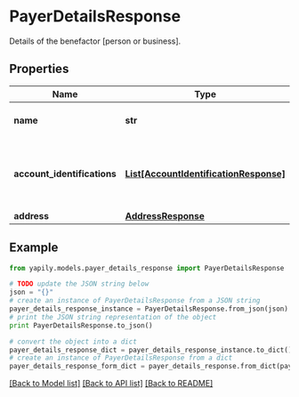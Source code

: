 # PayerDetailsResponse

Details of the benefactor [person or business].

## Properties
Name | Type | Description | Notes
------------ | ------------- | ------------- | -------------
**name** | **str** | The account holder name of the Payer. | [optional] 
**account_identifications** | [**List[AccountIdentificationResponse]**](AccountIdentificationResponse.md) | The account identifications that identify the &#x60;Payer&#x60; bank account. | [optional] 
**address** | [**AddressResponse**](AddressResponse.md) |  | [optional] 

## Example

```python
from yapily.models.payer_details_response import PayerDetailsResponse

# TODO update the JSON string below
json = "{}"
# create an instance of PayerDetailsResponse from a JSON string
payer_details_response_instance = PayerDetailsResponse.from_json(json)
# print the JSON string representation of the object
print PayerDetailsResponse.to_json()

# convert the object into a dict
payer_details_response_dict = payer_details_response_instance.to_dict()
# create an instance of PayerDetailsResponse from a dict
payer_details_response_form_dict = payer_details_response.from_dict(payer_details_response_dict)
```
[[Back to Model list]](../README.md#documentation-for-models) [[Back to API list]](../README.md#documentation-for-api-endpoints) [[Back to README]](../README.md)


